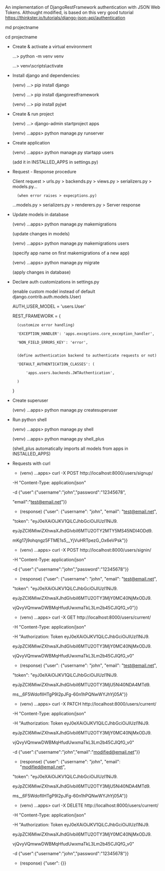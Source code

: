 An implementation of DjangoRestFramework authentication with JSON Web Tokens. Althought modified, is based on this very good tutorial https://thinkster.io/tutorials/django-json-api/authentication


md projectname

cd projectname


- Create & activate a virtual environment

    ...> python -m venv venv

    ...> venv\scripts\activate


- Install django and dependencies:

    (venv) ...> pip install django

    (venv) ...> pip install djangorestframework

    (venv) ...> pip install pyjwt


- Create & run project

    (venv) ...> django-admin startproject apps

    (venv) ...apps> python manage.py runserver


- Create application

    (venv) ...apps> python manage.py startapp users

    (add it in INSTALLED_APPS in settings.py)


- Request - Response procedure

    Client request > urls.py > backends.py > views.py > serializers.py > models.py...

        (when error raises > expecptions.py)

    ...models.py > serializers.py > renderers.py > Server response


- Update models in database

    (venv) ...apps> python manage.py makemigrations

    (update changes in models)


    (venv) ...apps> python manage.py makemigrations users

    (specify app name on first makemigrations of a new app)


    (venv) ...apps> python manage.py migrate

    (apply changes in database)


- Declare auth customizations in settings.py

    (enable custom model instead of default django.contrib.auth.models.User)

    AUTH_USER_MODEL = 'users.User'


    REST_FRAMEWORK = {

        (customize error handling)

        'EXCEPTION_HANDLER': 'apps.exceptions.core_exception_handler',

        'NON_FIELD_ERRORS_KEY': 'error',


        (define authentication backend to authenticate requests or not)

        'DEFAULT_AUTHENTICATION_CLASSES': (

            'apps.users.backends.JWTAuthentication',

        )

    }


- Create superuser

    (venv) ...apps> python manage.py createsuperuser


- Run python shell

    (venv) ...apps> python manage.py shell


    (venv) ...apps> python manage.py shell_plus

    (shell_plus automatically imports all models from apps in INSTALLED_APPS)


- Requests with curl

    - (venv) ...apps> curl -X POST http://localhost:8000/users/signup/

    -H "Content-Type: application/json"

    -d {\"user\":{\"username\":\"john\",\"password\":\"12345678\",

    \"email\":\"test@email.net\"}}
    

    - (response) {"user": {"username": "john", "email": "test@email.net",

    "token": "eyJ0eXAiOiJKV1QiLCJhbGciOiJIUzI1NiJ9.

    eyJpZCI6MiwiZXhwaXJhdGlvbiI6MTU2OTY2MTY5MS45NDI4ODd9.

    mKg17j9ohqngz5FTME1s5__YjVuHRTpezG_Ox6eVPsk"}}


    - (venv) ...apps> curl -X POST http://localhost:8000/users/signin/ 
     
    -H "Content-Type: application/json" 
     
    -d {\"user\":{\"username\":\"john\",\"password\":\"12345678\"}}


    - (response) {"user": {"username": "john", "email": "test@email.net",
    
    "token": "eyJ0eXAiOiJKV1QiLCJhbGciOiJIUzI1NiJ9.
    
    eyJpZCI6MiwiZXhwaXJhdGlvbiI6MTU2OTY3MjY0MC40NjMxODJ9.
    
    vjQvyVQmwwDWBMqHfudUwxmaTkL3Lm2b45CJlQfG_v0"}}


    - (venv) ...apps> curl -X GET http://localhost:8000/users/current/
    
    -H "Content-Type: application/json" 
    
    -H "Authorization: Token eyJ0eXAiOiJKV1QiLCJhbGciOiJIUzI1NiJ9. 

    eyJpZCI6MiwiZXhwaXJhdGlvbiI6MTU2OTY3MjY0MC40NjMxODJ9.
    
    vjQvyVQmwwDWBMqHfudUwxmaTkL3Lm2b45CJlQfG_v0"
    

    - (response) {"user": {"username": "john", "email": "test@email.net",
    
    "token": "eyJ0eXAiOiJKV1QiLCJhbGciOiJIUzI1NiJ9.
    
    eyJpZCI6MiwiZXhwaXJhdGlvbiI6MTU2OTY3MjU5Ni40NDA4MTd9.
    
    ms__6F5WdofIlHTgP9I2pJFg-60n1hPQNwWYJhYj05A"}}


    - (venv) ...apps> curl -X PATCH http://localhost:8000/users/current/
    
    -H "Content-Type: application/json" 
    
    -H "Authorization: Token eyJ0eXAiOiJKV1QiLCJhbGciOiJIUzI1NiJ9. 

    eyJpZCI6MiwiZXhwaXJhdGlvbiI6MTU2OTY3MjY0MC40NjMxODJ9.
    
    vjQvyVQmwwDWBMqHfudUwxmaTkL3Lm2b45CJlQfG_v0"
    
    -d {\"user\":{\"username\":\"john\",\"email\":\"modified@email.net\"}}
    

    - (response) {"user": {"username": "john", "email": "modified@email.net",
    
    "token": "eyJ0eXAiOiJKV1QiLCJhbGciOiJIUzI1NiJ9.
    
    eyJpZCI6MiwiZXhwaXJhdGlvbiI6MTU2OTY3MjU5Ni40NDA4MTd9.
    
    ms__6F5WdofIlHTgP9I2pJFg-60n1hPQNwWYJhYj05A"}}


    - (venv) ...apps> curl -X DELETE http://localhost:8000/users/current/
    
    -H "Content-Type: application/json" 
    
    -H "Authorization: Token eyJ0eXAiOiJKV1QiLCJhbGciOiJIUzI1NiJ9. 

    eyJpZCI6MiwiZXhwaXJhdGlvbiI6MTU2OTY3MjY0MC40NjMxODJ9.
    
    vjQvyVQmwwDWBMqHfudUwxmaTkL3Lm2b45CJlQfG_v0"
    
    -d {\"user\":{\"username\":\"john\",\"password\":\"12345678\"}}
    

    - (response) {"user": {}}
